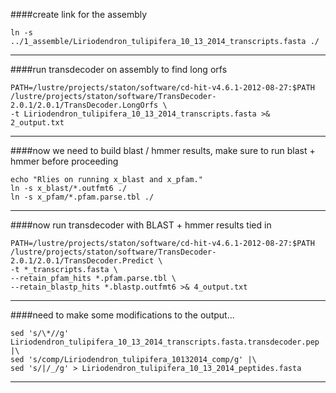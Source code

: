####create link for the assembly
```
ln -s ../1_assemble/Liriodendron_tulipifera_10_13_2014_transcripts.fasta ./
```
---
####run transdecoder on assembly to find long orfs
```
PATH=/lustre/projects/staton/software/cd-hit-v4.6.1-2012-08-27:$PATH
/lustre/projects/staton/software/TransDecoder-2.0.1/2.0.1/TransDecoder.LongOrfs \
-t Liriodendron_tulipifera_10_13_2014_transcripts.fasta >& 2_output.txt
```
---
####now we need to build blast / hmmer results, make sure to run blast + hmmer before proceeding
```
echo "Rlies on running x_blast and x_pfam."
ln -s x_blast/*.outfmt6 ./
ln -s x_pfam/*.pfam.parse.tbl ./
```
---
####now run transdecoder with BLAST + hmmer results tied in
```
PATH=/lustre/projects/staton/software/cd-hit-v4.6.1-2012-08-27:$PATH
/lustre/projects/staton/software/TransDecoder-2.0.1/2.0.1/TransDecoder.Predict \
-t *_transcripts.fasta \
--retain_pfam_hits *.pfam.parse.tbl \
--retain_blastp_hits *.blastp.outfmt6 >& 4_output.txt
```
---
####need to make some modifications to the output...
```
sed 's/\*//g' Liriodendron_tulipifera_10_13_2014_transcripts.fasta.transdecoder.pep |\
sed 's/comp/Liriodendron_tulipifera_10132014_comp/g' |\
sed 's/|/_/g' > Liriodendron_tulipifera_10_13_2014_peptides.fasta
```
---
